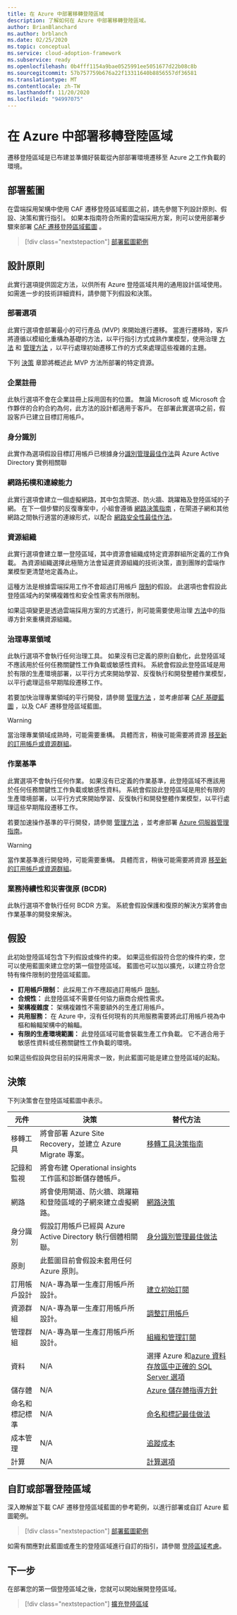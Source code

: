 ```yaml
---
title: 在 Azure 中部署移轉登陸區域
description: 了解如何在 Azure 中部署移轉登陸區域。
author: BrianBlanchard
ms.author: brblanch
ms.date: 02/25/2020
ms.topic: conceptual
ms.service: cloud-adoption-framework
ms.subservice: ready
ms.openlocfilehash: 0b4fff1154a9bae0525991ee5051677d22b08c8b
ms.sourcegitcommit: 57b757759b676a22f13311640b8856557df36581
ms.translationtype: MT
ms.contentlocale: zh-TW
ms.lasthandoff: 11/20/2020
ms.locfileid: "94997075"
---
```

# <a name="deploy-a-migration-landing-zone-in-azure"></a>在 Azure 中部署移轉登陸區域

遷移登陸區域是已布建並準備好裝載從內部部署環境遷移至 Azure 之工作負載的環境。

## <a name="deploy-the-blueprint"></a>部署藍圖

在雲端採用架構中使用 CAF 遷移登陸區域藍圖之前，請先參閱下列設計原則、假設、決策和實行指引。 如果本指南符合所需的雲端採用方案，則可以使用部署步驟來部署 [CAF 遷移登陸區域藍圖](/azure/governance/blueprints/samples/caf-migrate-landing-zone) 。

> [!div class="nextstepaction"]
> [部署藍圖範例](/azure/governance/blueprints/samples/caf-migrate-landing-zone/deploy)

## <a name="design-principles"></a>設計原則

此實行選項提供固定方法，以供所有 Azure 登陸區域共用的通用設計區域使用。 如需進一步的技術詳細資料，請參閱下列假設和決策。

### <a name="deployment-options"></a>部署選項

此實行選項會部署最小的可行產品 (MVP) 來開始進行遷移。 當進行遷移時，客戶將遵循以模組化重構為基礎的方法，以平行指引方式成熟作業模型，使用治理 [方法](../../govern/index.md) 和 [管理方法](../../manage/index.md) ，以平行處理初始遷移工作的方式來處理這些複雜的主題。

下列 [決策](#decisions) 章節將概述此 MVP 方法所部署的特定資源。

### <a name="enterprise-enrollment"></a>企業註冊

此執行選項不會在企業註冊上採用固有的位置。 無論 Microsoft 或 Microsoft 合作夥伴的合約合約為何，此方法的設計都適用于客戶。 在部署此實選項之前，假設客戶已建立目標訂用帳戶。

### <a name="identity"></a>身分識別

此實作為選項假設目標訂用帳戶已根據身分[識別管理最佳作法](/azure/security/fundamentals/identity-management-best-practices?toc=/azure/cloud-adoption-framework/toc.json&bc=/azure/cloud-adoption-framework/_bread/toc.json)與 Azure Active Directory 實例相關聯

### <a name="network-topology-and-connectivity"></a>網路拓樸和連線能力

此實行選項會建立一個虛擬網路，其中包含閘道、防火牆、跳躍箱及登陸區域的子網。 在下一個步驟的反復專案中，小組會遵循 [網路決策指南](../considerations/networking-options.md) ，在閘道子網和其他網路之間執行適當的連線形式，以配合 [網路安全性最佳作法](/azure/security/fundamentals/network-best-practices?toc=/azure/cloud-adoption-framework/toc.json&bc=/azure/cloud-adoption-framework/_bread/toc.json)。

### <a name="resource-organization"></a>資源組織

此實行選項會建立單一登陸區域，其中資源會組織成特定資源群組所定義的工作負載。 為資源組織選擇此極簡方法會延遲資源組織的技術決策，直到團隊的雲端作業模型更清楚地定義為止。

這種方法是根據雲端採用工作不會超過訂用帳戶 [限制](/azure/azure-resource-manager/management/azure-subscription-service-limits)的假設。 此選項也會假設此登陸區域內的架構複雜性和安全性需求有所限制。

如果這項變更是透過雲端採用方案的方式進行，則可能需要使用治理 [方法](../../govern/index.md)中的指導方針來重構資源組織。

### <a name="governance-disciplines"></a>治理專業領域

此執行選項不會執行任何治理工具。 如果沒有已定義的原則自動化，此登陸區域不應該用於任何任務關鍵性工作負載或敏感性資料。 系統會假設此登陸區域是用於有限的生產環境部署，以平行方式來開始學習、反復執行和開發整體作業模型，以平行處理這些早期階段遷移工作。

若要加快治理專業領域的平行開發，請參閱 [管理方法](../../govern/index.md) ，並考慮部署 [CAF 基礎藍圖](./foundation-blueprint.md) ，以及 CAF 遷移登陸區域藍圖。

> [!WARNING]
> 當治理專業領域成熟時，可能需要重構。 具體而言，稍後可能需要將資源 [移至新的訂用帳戶或資源群組](/azure/azure-resource-manager/management/move-resource-group-and-subscription?toc=/azure/cloud-adoption-framework/toc.json&bc=/azure/cloud-adoption-framework/_bread/toc.json)。

### <a name="operations-baseline"></a>作業基準

此實選項不會執行任何作業。 如果沒有已定義的作業基準，此登陸區域不應該用於任何任務關鍵性工作負載或敏感性資料。 系統會假設此登陸區域是用於有限的生產環境部署，以平行方式來開始學習、反復執行和開發整體作業模型，以平行處理這些早期階段遷移工作。

若要加速操作基準的平行開發，請參閱 [管理方法](../../manage/index.md) ，並考慮部署 [Azure 伺服器管理指南](../../manage/azure-server-management/index.md)。

> [!WARNING]
> 當作業基準進行開發時，可能需要重構。 具體而言，稍後可能需要將資源 [移至新的訂用帳戶或資源群組](/azure/azure-resource-manager/management/move-resource-group-and-subscription?toc=/azure/cloud-adoption-framework/toc.json&bc=/azure/cloud-adoption-framework/_bread/toc.json)。

### <a name="business-continuity-and-disaster-recovery-bcdr"></a>業務持續性和災害復原 (BCDR)

此執行選項不會執行任何 BCDR 方案。 系統會假設保護和復原的解決方案將會由作業基準的開發來解決。

## <a name="assumptions"></a>假設

此初始登陸區域包含下列假設或條件約束。 如果這些假設符合您的條件約束，您可以使用藍圖來建立您的第一個登陸區域。 藍圖也可以加以擴充，以建立符合您特有條件限制的登陸區域藍圖。

- **訂用帳戶限制：** 此採用工作不應超過訂用帳戶 [限制](/azure/azure-resource-manager/management/azure-subscription-service-limits)。
- **合規性：** 此登陸區域不需要任何協力廠商合規性需求。
- **架構複雜度：** 架構複雜性不需要額外的生產訂用帳戶。
- **共用服務：** 在 Azure 中，沒有任何現有的共用服務需要將此訂用帳戶視為中樞和輪輻架構中的輪輻。
- **有限的生產環境範圍：** 此登陸區域可能會裝載生產工作負載。 它不適合用于敏感性資料或任務關鍵性工作負載的環境。

如果這些假設與您目前的採用需求一致，則此藍圖可能是建立登陸區域的起點。

## <a name="decisions"></a>決策

下列決策會在登陸區域藍圖中表示。

| 元件                    | 決策                                                                                         | 替代方法                                                                                                                                                                                                                                                                |
|------------------------------|---------------------------------------------------------------------------------------------------|-------------------------------------------------------------------------------------------------------------------------------------------------------------------------------------------------------------------------------------------------------------------------------------- |
| 移轉工具              | 將會部署 Azure Site Recovery，並建立 Azure Migrate 專案。                | [移轉工具決策指南](../../decision-guides/migrate-decision-guide/index.md)                                                                                                                                                                                               |
| 記錄和監視       | 將會布建 Operational insights 工作區和診斷儲存體帳戶。                |                                                                                                                                                                                                                                                                                       |
| 網路                      | 將會使用閘道、防火牆、跳躍箱和登陸區域的子網來建立虛擬網路。  | [網路決策](../considerations/networking-options.md)                                                                                                                                                                                                                       |
| 身分識別                     | 假設訂用帳戶已經與 Azure Active Directory 執行個體相關聯。 | [身分識別管理最佳做法](/azure/security/fundamentals/identity-management-best-practices?toc=/azure/cloud-adoption-framework/toc.json&bc=/azure/cloud-adoption-framework/_bread/toc.json) |
| 原則                       | 此藍圖目前會假設未套用任何 Azure 原則。                        |                                                                                                                                                                                                                                                                                       |
| 訂用帳戶設計          | N/A-專為單一生產訂用帳戶所設計。                                              | [建立初始訂閱](../azure-best-practices/initial-subscriptions.md)                                                                                                                                                                                                      |
| 資源群組              | N/A-專為單一生產訂用帳戶所設計。                                              | [調整訂用帳戶](../azure-best-practices/scale-subscriptions.md)                                                                                                                                                                                                                 |
| 管理群組            | N/A-專為單一生產訂用帳戶所設計。                                              | [組織和管理訂閱](../azure-best-practices/organize-subscriptions.md)                                                                                                                                                                                                |
| 資料                         | N/A                                                                                               | 選擇 Azure 和[azure 資料存放區](/azure/architecture/guide/technology-choices/data-store-overview)[中正確的 SQL Server 選項](/azure/sql-database/sql-database-paas-vs-sql-server-iaas)                       |
| 儲存體                      | N/A                                                                                               | [Azure 儲存體指導方針](../considerations/storage-options.md)                                                                                                                                                                                                                        |
| 命名和標記標準 | N/A                                                                                               | [命名和標記最佳做法](../azure-best-practices/naming-and-tagging.md)                                                                                                                                                                                                    |
| 成本管理              | N/A                                                                                               | [追蹤成本](../azure-best-practices/track-costs.md)                                                                                                                                                                                                                              |
| 計算                      | N/A                                                                                               | [計算選項](../considerations/compute-options.md)                                                                                                                                                                                                                               |

## <a name="customize-or-deploy-a-landing-zone"></a>自訂或部署登陸區域

深入瞭解並下載 CAF 遷移登陸區域藍圖的參考範例，以進行部署或自訂 Azure 藍圖範例。

> [!div class="nextstepaction"]
> [部署藍圖範例](/azure/governance/blueprints/samples/caf-migrate-landing-zone/deploy)

如需有關應對此藍圖或產生的登陸區域進行自訂的指引，請參閱 [登陸區域考慮](../considerations/index.md)。

## <a name="next-steps"></a>下一步

在部署您的第一個登陸區域之後，您就可以開始展開登陸區域。

> [!div class="nextstepaction"]
> [擴充登陸區域](../considerations/index.md)
